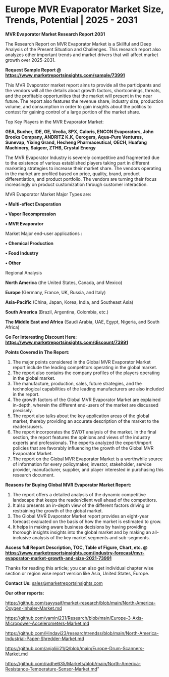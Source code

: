 # Europe MVR Evaporator Market Size, Trends, Potential | 2025 - 2031

<strong>MVR Evaporator Market Research Report 2031</strong>

The Research Report on MVR Evaporator Market is a Skillful and Deep Analysis of the Present Situation and Challenges. This research report also analyzes other important trends and market drivers that will affect market growth over 2025-2031.

<strong>Request Sample Report @ <a href=https://www.marketreportsinsights.com/sample/73991>https://www.marketreportsinsights.com/sample/73991</a></strong>

This MVR Evaporator market report aims to provide all the participants and the vendors will all the details about growth factors, shortcomings, threats, and the profitable opportunities that the market will present in the near future. The report also features the revenue share, industry size, production volume, and consumption in order to gain insights about the politics to contest for gaining control of a large portion of the market share.

Top Key Players in the MVR Evaporator Market:

<strong>GEA, Bucher, IDE, GE, Veolia, SPX, Caloris, ENCON Evaporators, John Brooks Company, ANDRITZ K.K, Cerogers, Aqua-Pure Ventures, Sunevap, Yixing Grand, Hecheng Pharmaceutical, OECH, Huafang Machinery, Saigeer, ZTHB, Crystal Energy</strong>

The MVR Evaporator Industry is severely competitive and fragmented due to the existence of various established players taking part in different marketing strategies to increase their market share. The vendors operating in the market are profiled based on price, quality, brand, product differentiation, and product portfolio. The vendors are turning their focus increasingly on product customization through customer interaction.

MVR Evaporator Market Major Types are:

<strong>• Multi-effect Evaporation

• Vapor Recompression

• MVR Evaporator</strong>

Market Major end-user applications :

<strong>• Chemical Production

• Food Industry

• Other</strong>

Regional Analysis

</u><strong><b>North America</b></strong> (the United States, Canada, and Mexico)

<strong><b>Europe </b></strong>(Germany, France, UK, Russia, and Italy)

<strong><b>Asia-Pacific</b></strong> (China, Japan, Korea, India, and Southeast Asia)

<strong><b>South America</b></strong> (Brazil, Argentina, Colombia, etc.)

<strong><b>The Middle East and Africa</b></strong> (Saudi Arabia, UAE, Egypt, Nigeria, and South Africa)

<strong>Go For Interesting Discount Here: <a href=https://www.marketreportsinsights.com/discount/73991>https://www.marketreportsinsights.com/discount/73991</a></strong>

<strong>Points Covered in The Report:</strong>
<ol>
  <li>The major points considered in the Global MVR Evaporator Market report include the leading competitors operating in the global market.</li>
  <li>The report also contains the company profiles of the players operating in the global market.</li>
  <li>The manufacture, production, sales, future strategies, and the technological capabilities of the leading manufacturers are also included in the report.</li>
  <li>The growth factors of the Global MVR Evaporator Market are explained in-depth, wherein the different end-users of the market are discussed precisely.</li>
  <li>The report also talks about the key application areas of the global market, thereby providing an accurate description of the market to the readers/users.</li>
  <li>The report incorporates the SWOT analysis of the market. In the final section, the report features the opinions and views of the industry experts and professionals. The experts analyzed the export/import policies that are favorably influencing the growth of the Global MVR Evaporator Market.</li>
  <li>The report on the Global MVR Evaporator Market is a worthwhile source of information for every policymaker, investor, stakeholder, service provider, manufacturer, supplier, and player interested in purchasing this research document.</li>
</ol>
<strong>Reasons for Buying Global MVR Evaporator Market Report:</strong>

<ol>
  <li>The report offers a detailed analysis of the dynamic competitive landscape that keeps the reader/client well ahead of the competitors.</li>
  <li>It also presents an in-depth view of the different factors driving or restraining the growth of the global market.</li>
  <li>The Global MVR Evaporator Market report provides an eight-year forecast evaluated on the basis of how the market is estimated to grow.</li>
  <li>It helps in making aware business decisions by having providing thorough insights insights into the global market and by making an all-inclusive analysis of the key market segments and sub-segments.</li>
</ol>
<strong>Access full Report Description, TOC, Table of Figure, Chart, etc. @ <a href=https://www.marketreportsinsights.com/industry-forecast/mvr-evaporator-market-growth-and-size-2021-73991>https://www.marketreportsinsights.com/industry-forecast/mvr-evaporator-market-growth-and-size-2021-73991</a></strong>


Thanks for reading this article; you can also get individual chapter wise section or region wise report version like Asia, United States, Europe.

<strong>Contact Us:</strong>
sales@marketreportsinsights.com

<strong>Our other reports:</strong>

<a href=https://github.com/sayysaif/market-research/blob/main/North-America-Oxygen-Inhaler-Market.md>https://github.com/sayysaif/market-research/blob/main/North-America-Oxygen-Inhaler-Market.md</a>

<a href=https://github.com/yamini231/Research/blob/main/Europe-3-Axis-Micropower-Accelerometers-Market.md>https://github.com/yamini231/Research/blob/main/Europe-3-Axis-Micropower-Accelerometers-Market.md</a>

<a href=https://github.com/Hindavi23/researchtrendss/blob/main/North-America-Industrial-Paper-Shredder-Market.md>https://github.com/Hindavi23/researchtrendss/blob/main/North-America-Industrial-Paper-Shredder-Market.md</a>

<a href=https://github.com/anjaliiii21/Q/blob/main/Europe-Drum-Scanners-Market.md>https://github.com/anjaliiii21/Q/blob/main/Europe-Drum-Scanners-Market.md</a>

<a href=https://github.com/radhe635/Markets/blob/main/North-America-Resistance-Temperature-Sensor-Market.md>https://github.com/radhe635/Markets/blob/main/North-America-Resistance-Temperature-Sensor-Market.md</a>"
